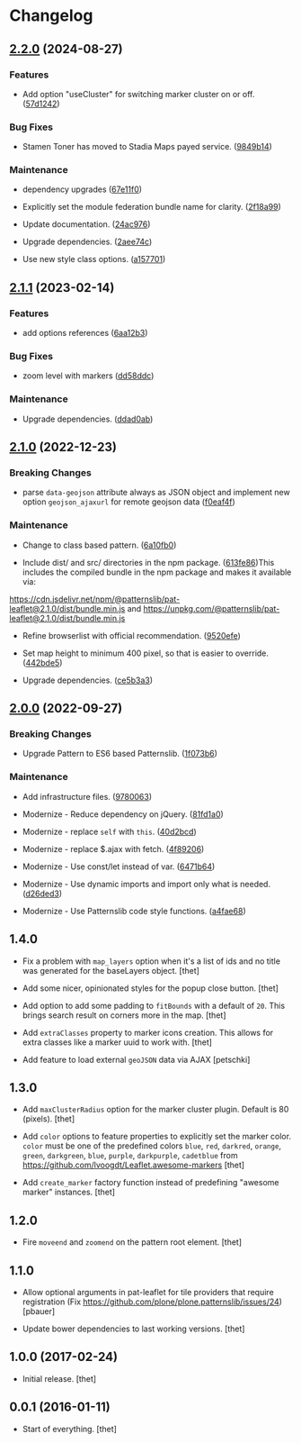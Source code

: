 # Changelog



## [2.2.0](https://github.com/patternslib/pat-leaflet/compare/2.1.1...2.2.0) (2024-08-27)


### Features


* Add option "useCluster" for switching marker cluster on or off. ([57d1242](https://github.com/patternslib/pat-leaflet/commit/57d124212504aee9e77399aaf361dcd0d0d514f7))



### Bug Fixes


* Stamen Toner has moved to Stadia Maps payed service. ([9849b14](https://github.com/patternslib/pat-leaflet/commit/9849b14c190f2f7b5f46cb30c8b22c19cec89aed))



### Maintenance


* dependency upgrades ([67e11f0](https://github.com/patternslib/pat-leaflet/commit/67e11f05f6e6f136bead72594ca9b591965882ee))


* Explicitly set the module federation bundle name for clarity. ([2f18a99](https://github.com/patternslib/pat-leaflet/commit/2f18a996546e21f599af17f44fb4949aa3bbd40c))


* Update documentation. ([24ac976](https://github.com/patternslib/pat-leaflet/commit/24ac976ce15f36d53f1e0d83bd54f90bd485e53c))


* Upgrade dependencies. ([2aee74c](https://github.com/patternslib/pat-leaflet/commit/2aee74c5d22a1d114d4db2640362fe4f57b76e0d))


* Use new style class options. ([a157701](https://github.com/patternslib/pat-leaflet/commit/a157701c67c07d1f7375b2fe74da4014c17d653a))


## [2.1.1](https://github.com/patternslib/pat-leaflet/compare/2.1.0...2.1.1) (2023-02-14)


### Features


* add options references ([6aa12b3](https://github.com/patternslib/pat-leaflet/commit/6aa12b35cb842d7bd72eb900640b94327081bc90))


### Bug Fixes


* zoom level with markers ([dd58ddc](https://github.com/patternslib/pat-leaflet/commit/dd58ddc7f697bbc5bb116d65276077cac42c3761))


### Maintenance


* Upgrade dependencies. ([ddad0ab](https://github.com/patternslib/pat-leaflet/commit/ddad0ab95721d6ecabd8552bc4925e3431895208))


## [2.1.0](https://github.com/patternslib/pat-leaflet/compare/2.0.0...2.1.0) (2022-12-23)


### Breaking Changes


* parse `data-geojson` attribute always as JSON object and implement new option `geojson_ajaxurl` for remote geojson data ([f0eaf4f](https://github.com/patternslib/pat-leaflet/commit/f0eaf4f320e7c810f2efc9373f47d599449356c5))


### Maintenance


* Change to class based pattern. ([6a10fb0](https://github.com/patternslib/pat-leaflet/commit/6a10fb0f8ba5b08d75a207e1b8d0ccd3a6f4f8b2))

* Include dist/ and src/ directories in the npm package. ([613fe86](https://github.com/patternslib/pat-leaflet/commit/613fe869f4c12bd96cd6579d5d00bce4b08998b4))This includes the compiled bundle in the npm package and makes it
available via:

https://cdn.jsdelivr.net/npm/@patternslib/pat-leaflet@2.1.0/dist/bundle.min.js
and
https://unpkg.com/@patternslib/pat-leaflet@2.1.0/dist/bundle.min.js

* Refine browserlist with official recommendation. ([9520efe](https://github.com/patternslib/pat-leaflet/commit/9520efeb7f0b350b87c92b0b9545febe1fdf2b5f))

* Set map height to minimum 400 pixel, so that is easier to override. ([442bde5](https://github.com/patternslib/pat-leaflet/commit/442bde54dd8077bf9da0d4db0388b8cd31ec191a))

* Upgrade dependencies. ([ce5b3a3](https://github.com/patternslib/pat-leaflet/commit/ce5b3a376ac7681c96f92467f163da94dd5073b1))


## [2.0.0](https://github.com/patternslib/pat-leaflet/compare/1.4.0...2.0.0) (2022-09-27)


### Breaking Changes


* Upgrade Pattern to ES6 based Patternslib. ([1f073b6](https://github.com/patternslib/pat-leaflet/commit/1f073b687b67080586749732b2e07dba1ffce618))


### Maintenance


* Add infrastructure files. ([9780063](https://github.com/patternslib/pat-leaflet/commit/978006397336c6c8573a9514ed4f629eed464f1e))

* Modernize - Reduce dependency on jQuery. ([81fd1a0](https://github.com/patternslib/pat-leaflet/commit/81fd1a03d691d74528d9b265d95a69bca87a9ce7))

* Modernize - replace ``self`` with ``this``. ([40d2bcd](https://github.com/patternslib/pat-leaflet/commit/40d2bcdc922a47cade23a2095e94b01733533c44))

* Modernize - replace $.ajax with fetch. ([4f89206](https://github.com/patternslib/pat-leaflet/commit/4f8920650f4406496a9b9c89aaff7d7475f6292b))

* Modernize - Use const/let instead of var. ([6471b64](https://github.com/patternslib/pat-leaflet/commit/6471b64d18b5c852363af57451a9a9cc9369af9a))

* Modernize - Use dynamic imports and import only what is needed. ([d26ded3](https://github.com/patternslib/pat-leaflet/commit/d26ded3ad8cd84797c93eae55f828c04779a5014))

* Modernize - Use Patternslib code style functions. ([a4fae68](https://github.com/patternslib/pat-leaflet/commit/a4fae68e379b37687293ee59294a1a9c281236f6))


## **1.4.0**

* Fix a problem with ``map_layers`` option when it's a list of ids and no title was generated for the baseLayers object.
  [thet]

* Add some nicer, opinionated styles for the popup close button.
  [thet]

* Add option to add some padding to ``fitBounds`` with a default of ``20``.
  This brings search result on corners more in the map.
  [thet]

* Add ``extraClasses`` property to marker icons creation.
  This allows for extra classes like a marker uuid to work with.
  [thet]

* Add feature to load external ``geoJSON`` data via AJAX
  [petschki]


## **1.3.0**

* Add ``maxClusterRadius`` option for the marker cluster plugin. Default is 80 (pixels).
  [thet]

* Add ``color`` options to feature properties to explicitly set the marker color.
  ``color`` must be one of the predefined colors ``blue``, ``red``, ``darkred``, ``orange``, ``green``, ``darkgreen``, ``blue``, ``purple``, ``darkpurple``, ``cadetblue`` from https://github.com/lvoogdt/Leaflet.awesome-markers
  [thet]

* Add ``create_marker`` factory function instead of predefining "awesome marker" instances.
  [thet]


## **1.2.0**

* Fire ``moveend`` and ``zoomend`` on the pattern root element.
  [thet]


## **1.1.0**

* Allow optional arguments in pat-leaflet for tile providers that require registration (Fix https://github.com/plone/plone.patternslib/issues/24)
  [pbauer]

* Update bower dependencies to last working versions.
  [thet]


## **1.0.0 (2017-02-24)**

* Initial release.
  [thet]


## **0.0.1 (2016-01-11)**

* Start of everything.
  [thet]
